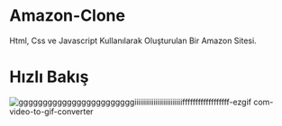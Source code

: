 # Amazon-Clone
Html, Css ve Javascript Kullanılarak Oluşturulan Bir Amazon Sitesi.

# Hızlı Bakış
![ggggggggggggggggggggggggiiiiiiiiiiiiiiiiiiiiiiiiiffffffffffffffffff-ezgif com-video-to-gif-converter](https://github.com/user-attachments/assets/c9ec131b-c0c9-47d1-b2c4-59074ff5b31a)

